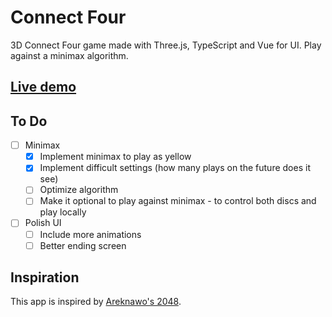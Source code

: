 # Connect Four

3D Connect Four game made with Three.js, TypeScript and Vue for UI. Play against a minimax algorithm.

## [Live demo](https://connectfour.alexandrecortez.dev/)

## To Do

- [ ] Minimax
  - [x] Implement minimax to play as yellow
  - [x] Implement difficult settings (how many plays on the future does it see)
  - [ ] Optimize algorithm
  - [ ] Make it optional to play against minimax - to control both discs and play locally
- [ ] Polish UI
  - [ ] Include more animations
  - [ ] Better ending screen

## Inspiration

This app is inspired by [Areknawo's 2048](https://github.com/areknawo/2048).
